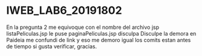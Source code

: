 # IWEB_LAB6_20191802

En la pregunta 2 me equivoque con el nombre del archivo jsp listaPeliculas.jsp le puse paginaPeliculas.jsp disculpa
Disculpe la demora en Paideia me confundi de link y eso me demoro igual los comits estan antes de tiempo si gusta verificar, gracias.
